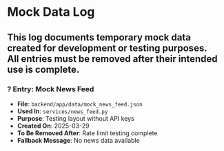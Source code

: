 # Mock Data Log

This log documents temporary mock data created for development or testing purposes.  
All entries **must be removed** after their intended use is complete.
---

### ? Entry: Mock News Feed

- **File**: `backend/app/data/mock_news_feed.json`
- **Used In**: `services/news_feed.py`
- **Purpose**: Testing layout without API keys
- **Created On**: 2025-03-29
- **To Be Removed After**: Rate limit testing complete
- **Fallback Message**: No news data available
